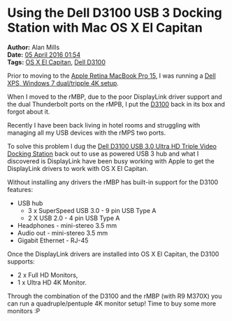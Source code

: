 Using the Dell D3100 USB 3 Docking Station with Mac OS X El Capitan
===================================================================
**Author:** Alan Mills  
**Date:** [05 April 2016 01:54](/blog/history/2016-04.md)  
**Tags:** [OS X El Capitan](/blog/categories/osx-10-10.md), [Dell D3100](/blog/categories/dell-d3100.md)


Prior to moving to the [Apple Retina MacBook Pro 15](http://amzn.to/1MOQICz), I was running a [Dell XPS, Windows 7 dual/tripple 4K setup](../../2015/02/dell-xps-up24114q-d3100-dual-4k-monitors.md).

When I moved to the rMBP, due to the poor DisplayLink driver support and the dual Thunderbolt ports on the rMPB, I put the [D3100](http://amzn.to/1UEw6iT) back in its box and forgot about it.

Recently I have been back living in hotel rooms and struggling with managing all my USB devices with the rMPS two ports.

To solve this problem I dug the [Dell D3100 USB 3.0 Ultra HD Triple Video Docking Station](http://amzn.to/1UEw6iT) back out to use as powered USB 3 hub and what I discovered is DisplayLink have been busy working with Apple to get the DisplayLink drivers to work with OS X El Capitan.

Without installing any drivers the rMBP has built-in support for the D3100 features:
* USB hub
  * 3 x SuperSpeed USB 3.0 - 9 pin USB Type A
  * 2 X USB 2.0 - 4 pin USB Type A
* Headphones - mini-stereo 3.5 mm
* Audio out - mini-stereo 3.5 mm
* Gigabit Ethernet - RJ-45

Once the DisplayLink drivers are installed into OS X El Capitan, the D3100 supports:
* 2 x Full HD Monitors,
* 1 x Ultra HD 4K Monitor.

Through the combination of the D3100 and the rMBP (with R9 M370X) you can run a quadruple/pentuple 4K monitor setup!  Time to buy some more monitors :P

